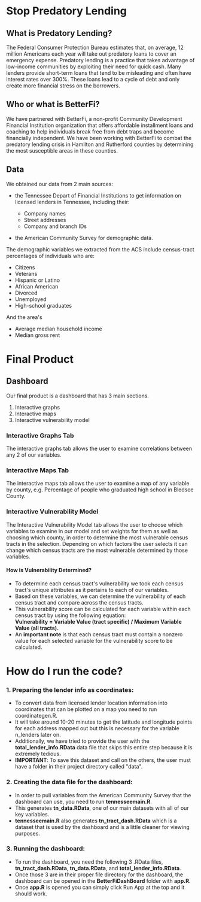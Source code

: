 # Stop Predatory Lending
## What is Predatory Lending?
The Federal Consumer Protection Bureau estimates that, on average, 12 million Americans each year will take out predatory loans to cover an emergency expense. Predatory lending is a practice that takes advantage of low-income communities by exploiting their need for quick cash. Many lenders provide short-term loans that tend to be misleading and often have interest rates over 300%. These loans lead to a cycle of debt and only create more financial stress on the borrowers. 

## Who or what is BetterFi?
We have partnered with BetterFi, a non-profit Community Development Financial Institution organization that offers affordable installment loans and coaching to help individuals break free from debt traps and become financially independent. We have been working with BetterFi to combat the predatory lending crisis in Hamilton and Rutherford counties by determining the most susceptible areas in these counties. 

## Data
We obtained our data from 2 main sources: 
- the Tennessee Depart of Financial Institutions to get information on licensed lenders in Tennessee, including their: 
  - Company names
  - Street addresses
  - Company and branch IDs

- the American Community Survey for demographic data.

The demographic variables we extracted from the ACS include census-tract percentages of individuals who are: 
- Citizens
- Veterans
- Hispanic or Latino
- African American
- Divorced
- Unemployed
- High-school graduates <br>

And the area's
- Average median household income
- Median gross rent

# Final Product
## Dashboard 
Our final product is a dashboard that has 3 main sections. 
1. Interactive graphs
2. Interactive maps
3. Interactive vulnerability model

### Interactive Graphs Tab
The interactive graphs tab allows the user to examine correlations between any 2 of our variables.

### Interactive Maps Tab
The interactive maps tab allows the user to examine a map of any variable by county, e.g. Percentage of people who graduated high school in Bledsoe County.

### Interactive Vulnerability Model
The Interactive Vulnerability Model tab allows the user to choose which variables to examine in our model and set weights for them as well as choosing which county, in order to determine the most vulnerable census tracts in the selection. Depending on which factors the user selects it can change which census tracts are the most vulnerable determined by those variables.

#### How is Vulnerability Determined?
- To determine each census tract's vulnerability we took each census tract's unique attributes as it pertains to each of our variables. 
- Based on these variables, we can determine the vulnerability of each census tract and compare across the census tracts. 
- This vulnerability score can be calculated for each variable within each census tract by using the following equation: <br> 
**Vulnerability = Variable Value (tract specific) / Maximum Variable Value (all tracts).** <br>
- An **important note** is that each census tract must contain a nonzero value for each selected variable for the vulnerability score to be calculated. 

# How do I run the code?

### 1. Preparing the lender info as coordinates:
- To convert data from licensed lender location information into coordinates that can be plotted on a map you need to run coordinategen.R.<br> 
- It will take around 10-20 minutes to get the latitude and longitude points for each address mapped out but this is necessary for the variable n_lenders later on.<br>
- Additionally, we have tried to provide the user with the **total_lender_info.RData** data file that skips this entire step because it is extremely tedious.<br>
- **IMPORTANT**: To save this dataset and call on the others, the user must have a folder in their project directory called "data".

### 2. Creating the data file for the dashboard:
- In order to pull variables from the American Community Survey that the dashboard can use, you need to run **tennesseemain.R**. <br>
- This generates **tn_data.RData**, one of our main datasets with all of our key variables.<br>
- **tennesseemain.R** also generates **tn_tract_dash.RData** which is a dataset that is used by the dashboard and is a little cleaner for viewing purposes.

### 3. Running the dashboard:
- To run the dashboard, you need the following 3 .RData files, **tn_tract_dash.RData**, **tn_data.RData**, and **total_lender_info.RData**. <br>
- Once those 3 are in their proper file directory for the dashboard, the dashboard can be opened in the **BetterFiDashBoard** folder with **app.R**. <br>
- Once **app.R** is opened you can simply click Run App at the top and it should work.
